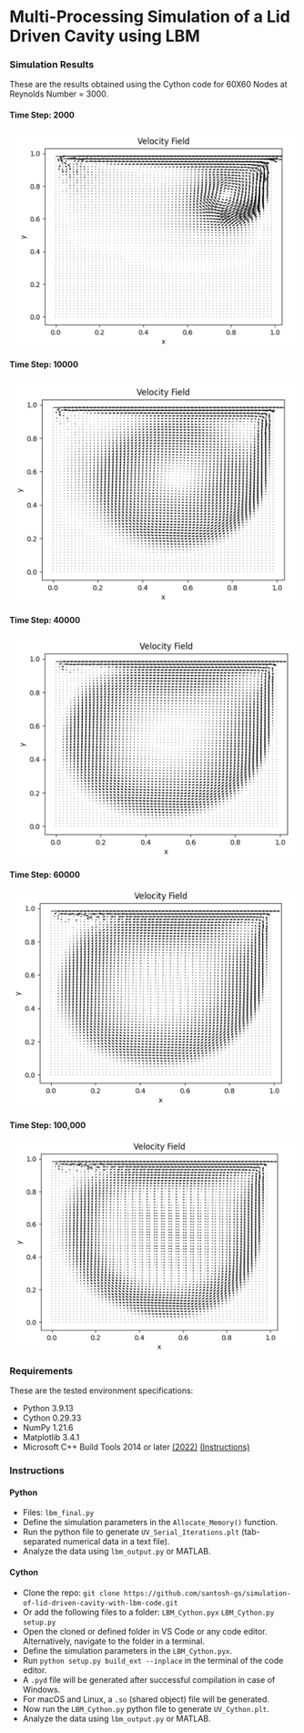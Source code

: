 # Multi-Processing Simulation of a Lid Driven Cavity using LBM

### Simulation Results
These are the results obtained using the Cython code for 60X60 Nodes at Reynolds Number = 3000.

#### Time Step: 2000
![t2000](https://github.com/santosh-gs/simulation-of-lid-driven-cavity-with-lbm-code/blob/main/results/Re%203000%20and%20t%202000.png?raw=true)

#### Time Step: 10000
![t10000](https://github.com/santosh-gs/simulation-of-lid-driven-cavity-with-lbm-code/blob/main/results/Re%203000%20and%20t%2010000.png?raw=true)

#### Time Step: 40000
![t40000](https://github.com/santosh-gs/simulation-of-lid-driven-cavity-with-lbm-code/blob/main/results/Re%203000%20and%20t%2040000.png?raw=true)

#### Time Step: 60000
![t60000](https://github.com/santosh-gs/simulation-of-lid-driven-cavity-with-lbm-code/blob/main/results/Re%203000%20and%20t%2060000.png?raw=true)

#### Time Step: 100,000
![t100000](https://github.com/santosh-gs/simulation-of-lid-driven-cavity-with-lbm-code/blob/main/results/Re%203000%20and%20t%20100_000.png?raw=true)

### Requirements
These are the tested environment specifications:
* Python 3.9.13
* Cython 0.29.33
* NumPy 1.21.6
* Matplotlib 3.4.1
* Microsoft C++ Build Tools 2014 or later [(2022)](https://visualstudio.microsoft.com/visual-cpp-build-tools/) [(Instructions)](https://github.com/bycloudai/InstallVSBuildToolsWindows)

### Instructions
#### Python
* Files: `lbm_final.py`
* Define the simulation parameters in the `Allocate_Memory()` function.
* Run the python file to generate `UV_Serial_Iterations.plt` (tab-separated numerical data in a text file).
* Analyze the data using `lbm_output.py` or MATLAB.

#### Cython
* Clone the repo: `git clone https://github.com/santosh-gs/simulation-of-lid-driven-cavity-with-lbm-code.git`
* Or add the following files to a folder: `LBM_Cython.pyx` `LBM_Cython.py` `setup.py`
* Open the cloned or defined folder in VS Code or any code editor. Alternatively, navigate to the folder in a terminal.
* Define the simulation parameters in the `LBM_Cython.pyx`.
* Run `python setup.py build_ext --inplace` in the terminal of the code editor.
* A `.pyd` file will be generated after successful compilation in case of Windows.
* For macOS and Linux, a `.so` (shared object) file will be generated.
* Now run the `LBM_Cython.py` python file to generate `UV_Cython.plt`.
* Analyze the data using `lbm_output.py` or MATLAB.
